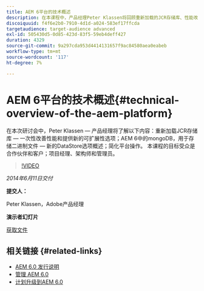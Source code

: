 ```yaml
---
title: AEM 6平台的技术概述
description: 在本课程中，产品经理Peter Klassen将回顾重新加载的JCR存储库、性能改进以及新的可扩展性选项。
discoiquuid: f4f6e2b0-7910-4d1d-a024-583ef17ffcda
targetaudience: target-audience advanced
exl-id: 505430d5-0d85-423d-83f5-59eb4deff427
duration: 4329
source-git-commit: 9a297cda953d4414131657f9ac84580aea0eabeb
workflow-type: tm+mt
source-wordcount: '117'
ht-degree: 7%

---
```


# AEM 6平台的技术概述{#technical-overview-of-the-aem-platform}

在本次研讨会中，Peter Klassen — 产品经理将了解以下内容：重新加载JCR存储库 — 一次性改善性能和提供新的可扩展性选项；AEM 6中的mongoDB，用于存储二进制文件 — 新的DataStore选项概述；简化平台操作。 本课程的目标受众是合作伙伴和客户；项目经理、架构师和管理员。

>[!VIDEO](https://video.tv.adobe.com/v/19517/?quality=9)

*2014年6月11日交付*

**提交人：**

Peter Klassen，Adobe产品经理

**演示者幻灯片**

[获取文件](assets/aem6-platform-whatsnew.pdf)

## 相关链接 {#related-links}

* [AEM 6.0 发行说明](https://docs.adobe.com/content/docs/en/aem/6-0/release-notes.html)
* [管理 AEM 6.0](https://docs.adobe.com/docs/en/aem/6-0/manage.html)
* [计划升级到AEM 6.0](https://docs.adobe.com/content/docs/en/aem/6-0/deploy/upgrade/planning.html)
